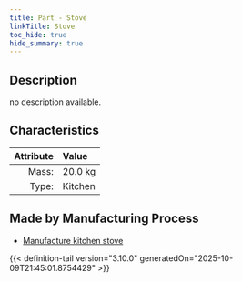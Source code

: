 ```yaml
---
title: Part - Stove
linkTitle: Stove
toc_hide: true
hide_summary: true
---
```

<!-- This is generated by the MarsSim HelpGenertor, do not edit. -->

## Description
no description available.

## Characteristics

| Attribute      | Value |
|--------:|:------|
|Mass:|20.0 kg|
|Type:|Kitchen|

## Made by Manufacturing Process

- [Manufacture kitchen stove](/docs/definitions/process/manufacture-kitchen-stove)




{{< definition-tail version="3.10.0" generatedOn="2025-10-09T21:45:01.8754429" >}}



